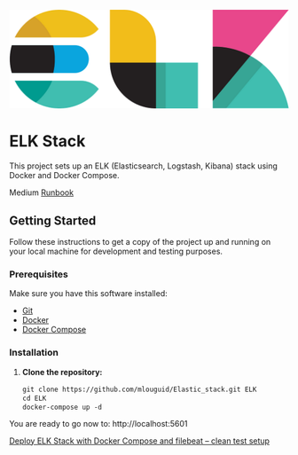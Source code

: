 <p align="center">
  <img src="static/img/image_elk.png" width="600">
</p>

# ELK Stack 

This project sets up an ELK (Elasticsearch, Logstash, Kibana) stack using Docker and Docker Compose.

Medium [Runbook](https://medium.com/@marouanetester/deploying-elk-stack-using-docker-compose-6fd0978a3b0a)

## Getting Started

Follow these instructions to get a copy of the project up and running on your local machine for development and testing purposes.

### Prerequisites

Make sure you have this software installed:

- [Git](https://git-scm.com/)
- [Docker](https://www.docker.com/)
- [Docker Compose](https://docs.docker.com/compose/)

### Installation

1. **Clone the repository:**

   ```
   git clone https://github.com/mlouguid/Elastic_stack.git ELK
   cd ELK
   docker-compose up -d
   ```
You are ready to go now to: http://localhost:5601

[Deploy ELK Stack with Docker Compose and filebeat – clean test setup](https://medium.com/@marouanetester/deploying-elk-stack-using-docker-compose-6fd0978a3b0a)
